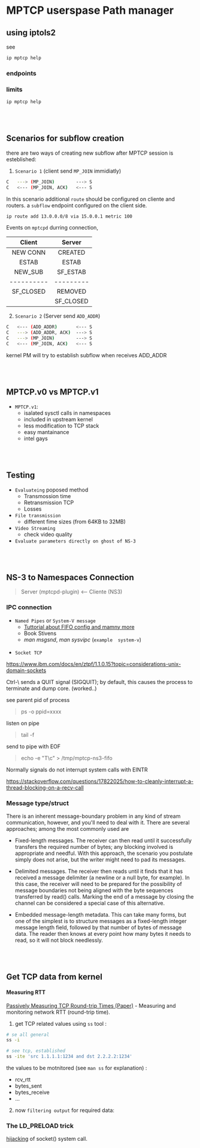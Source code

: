 # MPTCP userspase Path manager 

## using iptols2 
see 
```sh
ip mptcp help 
```

### endpoints

### limits 

```sh
ip mptcp help  
```

<br>
<br>

## Scenarios for subflow creation 
there are two ways of creating new subflow after MPTCP session is esteblished: 

1) ``Scenario 1`` (client send ``MP_JOIN`` immidiatly)

```sh
C   ---> (MP_JOIN)        ---> S 
C   <--- (MP_JOIN, ACK)   <--- S 
````

In this scenario additional ``route`` should be configured on cliente and routers. 
a ``subflow`` endpoint configured on the client side.

```sh
ip route add 13.0.0.0/8 via 15.0.0.1 metric 100 
```
Events on ``mptcpd`` durring connection,  

|  Client 	    |  Server 	|
|:--------:	    |:------:	|
|   NEW CONN	| CREATED  	|
|   ESTAB	    | ESTAB  	|
|   NEW_SUB	    | SF_ESTAB  |
|  ----------   | --------- | 
|   SF_CLOSED	| REMOVED   |
|               | SF_CLOSED |


2)  ``Scenario 2`` (Server send ``ADD_ADDR``)
```sh 
C   <--- (ADD_ADDR)       <--- S 
C   ---> (ADD_ADDR, ACK)  ---> S 
C   ---> (MP_JOIN)        ---> S 
C   <--- (MP_JOIN, ACK)   <--- S 
```

kernel PM will try to establish subflow when receives ADD_ADDR 

<br>
<br>


## MPTCP.v0 vs MPTCP.v1 

- ``MPTCP.v1``: 
    - isalated sysctl calls in namespaces 
    - included in upstream kernel
    - less modification to TCP stack 
    - easy mantainance 
    - intel gays  

<br>
<br>


## Testing 
- ``Evaluateing`` poposed method 
    - Transmossion time 
    - Retransmission TCP 
    - Losses 
- `File transmission`
    - different fime sizes (from 64KB to 32MB)
- `Video Streaming`
    - check video quality 
- `Evaluate parameters directly on ghost of NS-3`

<br>
<br>


## NS-3 to Namespaces Connection 

> Server (mptcpd-plugin) <-- Cliente (NS3)  

### IPC connection 
- `Named Pipes` or `System-V message`
    - [Tuttorial about FIFO config and mamny more](http://beej.us/guide/bgipc/html/single/bgipc.html#fifos)
    - Book Stivens
    -  *man msgsnd*, *man sysvipc* (`example  system-v`) <br><br> 
- `Socket TCP`

https://www.ibm.com/docs/en/ztpf/1.1.0.15?topic=considerations-unix-domain-sockets 

Ctrl-\ sends a QUIT signal (SIGQUIT); by default, this causes the process to terminate and dump core. (worked..)

see parent pid of process 
> ps -o ppid=xxxx 

listen on pipe 
> tail -f 

send to pipe with EOF  
> echo -e "T\c" > /tmp/mptcp-ns3-fifo 

Normally signals do not interrupt system calls with EINTR

https://stackoverflow.com/questions/17822025/how-to-cleanly-interrupt-a-thread-blocking-on-a-recv-call

### Message type/struct
There is an inherent message-boundary problem in any kind of stream communication, however, and you'll need to deal with it. There are several approaches; among the most commonly used are

- Fixed-length messages. The receiver can then read until it successfully transfers the required number of bytes; any blocking involved is appropriate and needful. With this approach, the scenario you postulate simply does not arise, but the writer might need to pad its messages.

- Delimited messages. The receiver then reads until it finds that it has received a message delimiter (a newline or a null byte, for example). In this case, the receiver will need to be prepared for the possibility of message boundaries not being aligned with the byte sequences transferred by read() calls. Marking the end of a message by closing the channel can be considered a special case of this alternative.

- Embedded message-length metadata. This can take many forms, but one of the simplest is to structure messages as a fixed-length integer message length field, followed by that number of bytes of message data. The reader then knows at every point how many bytes it needs to read, so it will not block needlessly. 

<br>
<br>

## Get TCP data from kernel

#### Measuring RTT
[Passively Measuring TCP Round-trip Times (Paper)](https://queue.acm.org/detail.cfm?id=2539132)  - Measuring and monitoring network RTT (round-trip time). 

1) get TCP related values using `ss` tool : 
```sh
# se all general
ss -i   

# see tcp, established 
ss -ite 'src 1.1.1.1:1234 and dst 2.2.2.2:1234'  
````

the values to be motnitored (see ``man ss`` for explanation) : 
- rcv_rtt 
- bytes_sent
- bytes_receive
- ...

2) now ``filtering output`` for required data: 

### The LD_PRELOAD trick
[hijacking](http://www.goldsborough.me/c/low-level/kernel/2016/08/29/16-48-53-the_-ld_preload-_trick/#:~:text=The%20LD_PRELOAD%20trick%20exploits%20functionality,shared%20library%20before%20other%20libraries.) of socket() system call. 

